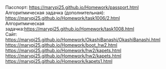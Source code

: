 Пасспорт: https://marypj25.github.io/Homework/passport.html <br>
Алгоритмическая задачка (дополнительная): https://marypj25.github.io/Homework/task1006/2.html <br>
Алгоритмическая задачка:https://marypj25.github.io/Homework/task1008.html <br>
Сайт: https://marypj25.github.io/Homework/OkashiBanashi/OkashiBanashi.html <br>
https://marypj25.github.io/Homework/boot_hw2.html<br>
https://marypj25.github.io/Homework/hw2/kapets.html<br>
https://marypj25.github.io/Homework/hw2/kapets.html<br>
https://marypj25.github.io/Homework/kapets1.html <br>
